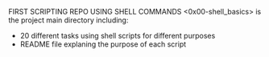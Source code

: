 FIRST SCRIPTING REPO USING SHELL COMMANDS
<0x00-shell_basics> is the project main directory including:
- 20 different tasks using shell scripts for different purposes
- README file explaning the purpose of each script 
